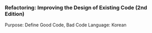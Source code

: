 ### Refactoring: Improving the Design of Existing Code (2nd Edition)
Purpose: Define Good Code, Bad Code
Language: Korean
